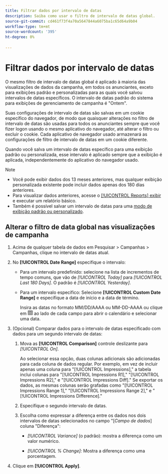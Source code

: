 ```yaml
---
title: Filtrar dados por intervalo de datas
description: Saiba como usar o filtro de intervalo de datas global.
source-git-commit: cd461f73f4a70a5647844a6075ba1c65d64a9b04
workflow-type: tm+mt
source-wordcount: '395'
ht-degree: 0%

---
```


# Filtrar dados por intervalo de datas

O mesmo filtro de intervalo de datas global é aplicado à maioria das visualizações de dados da campanha, em todos os anunciantes, exceto para exibições padrão e personalizadas para as quais você salvou intervalos de datas específicos. O intervalo de datas padrão do sistema para exibições de gerenciamento de campanha é &quot;Ontem&quot;.

Suas configurações de intervalo de datas são salvas em um cookie específico do navegador, de modo que quaisquer alterações no filtro de intervalo de datas são usadas para todos os anunciantes sempre que você fizer logon usando o mesmo aplicativo do navegador, até alterar o filtro ou excluir o cookie. Cada aplicativo de navegador usado armazenará as configurações de filtro de intervalo de datas em um cookie diferente.

Quando você salva um intervalo de datas específico para uma exibição padrão ou personalizada, esse intervalo é aplicado sempre que a exibição é aplicada, independentemente do aplicativo do navegador usado.

>[!NOTE]
>
>* Você pode exibir dados dos 13 meses anteriores, mas qualquer exibição personalizada existente pode incluir dados apenas dos 180 dias anteriores.
>* Para visualizar dados anteriores, acesse o [[!UICONTROL Reports] exibir](/help/search-social-commerce/reports/management/basic-advanced/basic-advanced-report-about.md) e executar um relatório básico.
>* Também é possível salvar um intervalo de datas para uma [modo de exibição padrão ou personalizado](/help/search-social-commerce/common-tasks/data-views/custom-default-views-manage.md).


## Alterar o filtro de data global nas visualizações de campanha

1. Acima de qualquer tabela de dados em Pesquisar \> Campanhas \> Campanhas, clique no intervalo de datas atual.

1. No **[!UICONTROL Date Range]** especifique o intervalo:

   * Para um intervalo predefinido: selecione na lista de incrementos de tempo comuns, que vão de *[!UICONTROL Today]* para *[!UICONTROL Last 180 Days]*. O padrão é *[!UICONTROL Yesterday]*.

   * Para um intervalo específico: Selecione **[!UICONTROL Custom Date Range]** e especifique a data de início e a data de término.

      Insira as datas no formato MM/DD/AAAA ou MM-DD-AAAA ou clique em ![Ícone de calendário](/help/search-social-commerce/assets/calendar.png "Ícone de calendário") ao lado de cada campo para abrir o calendário e selecionar uma data.

1. (Opcional) Comparar dados para o intervalo de datas especificado com dados para um segundo intervalo de datas:

   1. Mova as **[!UICONTROL Comparison]** controle deslizante para *[!UICONTROL On]*.

      Ao selecionar essa opção, duas colunas adicionais são adicionadas para cada coluna de dados regular. Por exemplo, em vez de incluir apenas uma coluna para &quot;[!UICONTROL Impressions],&quot; a tabela inclui colunas para &quot;[!UICONTROL Impressions R1],&quot; &quot;[!UICONTROL Impressions R2],&quot; e &quot;[!UICONTROL Impressions Diff].&quot;  Se exportar os dados, as mesmas colunas serão grafadas como &quot;[!UICONTROL Impressions Range 1],&quot; &quot;[!UICONTROL Impressions Range 2],&quot; e &quot;[!UICONTROL Impressions Difference].&quot;

   1. Especifique o segundo intervalo de datas.

   1. Escolha como expressar a diferença entre os dados nos dois intervalos de datas selecionados no campo &quot;\[_Campo de dados_\] coluna &quot;Diferença&quot;:

      * *[!UICONTROL Variance]* (o padrão): mostra a diferença como um valor numérico.

      * *[!UICONTROL % Change]:*  Mostra a diferença como uma porcentagem.

1. Clique em **[!UICONTROL Apply]**.
